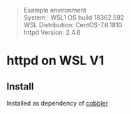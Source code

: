 > Example environment  
> System : WSL1 OS build 18362.592  
> WSL Distribution: CentOS-7.6.1810  
> httpd Version: 2.4.6

# httpd on WSL V1

## Install

Installed as dependency of [cobbler](/Daily/Windows/WSL/Cobbler-on-WSL.md)
